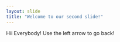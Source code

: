 ```yaml
---
layout: slide
title: "Welcome to our second slide!"
---
```

Hii Everybody!
Use the left arrow to go back!
